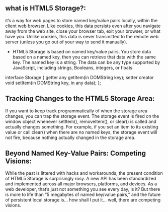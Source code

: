 ## what is HTML5 Storage?:
it’s a way for web pages to store named key/value pairs locally, within the client web browser. 
Like cookies, this data persists even after you navigate away from the web site, close your browser tab, 
exit your browser, or what have you. Unlike cookies, this data is never transmitted to the remote web server 
(unless you go out of your way to send it manually).

* HTML5 Storage is based on named key/value pairs. You store data based on a named key, then you can retrieve that data with the same key. The named key is a string. 
The data can be any type supported by JavaScript, including strings, Booleans, integers, or floats.

interface Storage {
  getter any getItem(in DOMString key);
  setter creator void setItem(in DOMString key, in any data);
};

## Tracking Changes to the HTML5 Storage Area:
If you want to keep track programmatically of when the storage area changes, you can trap the storage event. 
The storage event is fired on the window object whenever setItem(), removeItem(), or clear() is called and actually changes something. 
For example, if you set an item to its existing value or call clear() when there are no named keys, the storage event will not fire, 
because nothing actually changed in the storage area. 

## Beyond Named Key-Value Pairs: Competing Visions:
While the past is littered with hacks and workarounds, the present condition of HTML5 Storage is surprisingly rosy. 
A new API has been standardized and implemented across all major browsers, platforms, and devices. As a web developer, 
that’s just not something you see every day, is it? But there is more to life than “5 megabytes of named key/value pairs,” 
and the future of persistent local storage is… how shall I put it… well, there are competing visions. 
